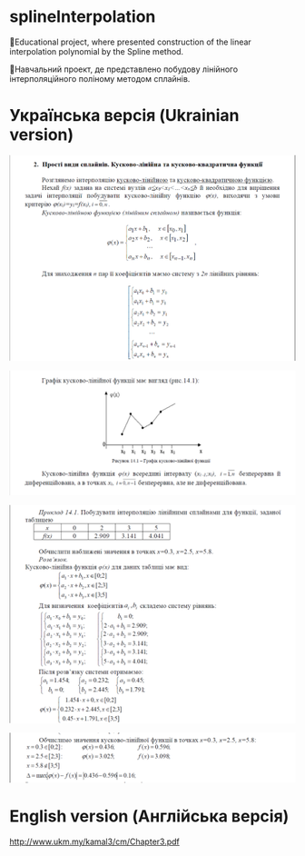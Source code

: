 # splineInterpolation
📖Educational project, where presented construction of the linear interpolation polynomial by the Spline method.

📖Навчальний проект, де представлено побудову лінійного інтерполяційного поліному методом сплайнів.

# Українська версія (Ukrainian version)

![](https://github.com/ChyzhykNazar/splineInterpolation/blob/d75d60e3d17bce17151537b2a06802b570bed41a/images/%231.png)

![](https://github.com/ChyzhykNazar/splineInterpolation/blob/d75d60e3d17bce17151537b2a06802b570bed41a/images/%232.png)

![](https://github.com/ChyzhykNazar/splineInterpolation/blob/d75d60e3d17bce17151537b2a06802b570bed41a/images/%233.png)

![](https://github.com/ChyzhykNazar/splineInterpolation/blob/d75d60e3d17bce17151537b2a06802b570bed41a/images/%234.png)

# English version (Англійська версія)

http://www.ukm.my/kamal3/cm/Chapter3.pdf
